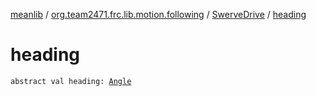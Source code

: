[meanlib](../../index.md) / [org.team2471.frc.lib.motion.following](../index.md) / [SwerveDrive](index.md) / [heading](./heading.md)

# heading

`abstract val heading: `[`Angle`](../../org.team2471.frc.lib.units/-angle/index.md)
